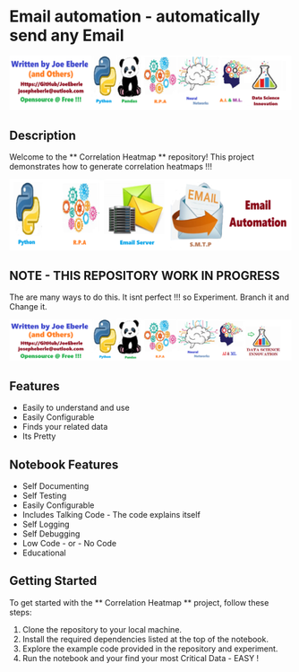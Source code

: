 # Email automation  - automatically send any Email  

![Code Logo](developer.png)

## Description

Welcome to the ** Correlation Heatmap ** repository! This project demonstrates how to generate correlation heatmaps !!!   

![Code Logo](email_automation.png)

## NOTE - THIS REPOSITORY WORK IN PROGRESS 

The are many ways to do this. It isnt perfect !!! so Experiment. Branch it and Change it. 

![Code Logo](sample.png)

## Features

- Easily to understand and use  
- Easily Configurable 
- Finds your related data
- Its Pretty 


## Notebook Features

- Self Documenting 
- Self Testing 
- Easily Configurable
- Includes Talking Code - The code explains itself
- Self Logging 
- Self Debugging 
- Low Code - or - No Code
- Educational 

## Getting Started

To get started with the ** Correlation Heatmap ** project, follow these steps:

1. Clone the repository to your local machine.
2. Install the required dependencies listed at the top of the notebook.
3. Explore the example code provided in the repository and experiment.
4. Run the notebook and your find your most Critical Data - EASY !








